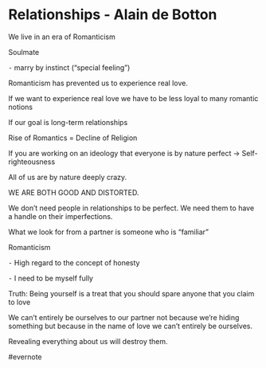 # Relationships - Alain de Botton

We live in an era of Romanticism

Soulmate

⁃ marry by instinct (“special feeling”)

Romanticism has prevented us to experience real love.

If we want to experience real love we have to be less loyal to many romantic notions

If our goal is long-term relationships

Rise of Romantics = Decline of Religion

If you are working on an ideology that everyone is by nature perfect -> Self-righteousness

All of us are by nature deeply crazy.

WE ARE BOTH GOOD AND DISTORTED.

We don’t need people in relationships to be perfect. We need them to have a handle on their imperfections.

What we look for from a partner is someone who is “familiar”

Romanticism

⁃ High regard to the concept of honesty

⁃ I need to be myself fully

Truth: Being yourself is a treat that you should spare anyone that you claim to love

We can’t entirely be ourselves to our partner not because we’re hiding something but because in the name of love we can’t entirely be ourselves.

Revealing everything about us will destroy them.

\#evernote

